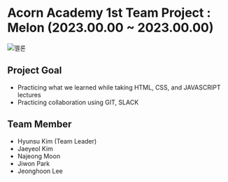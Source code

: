 # Acorn Academy 1st Team Project : Melon (2023.00.00 ~ 2023.00.00)

![멜론](https://github.com/khs220507/AcornAcademy_TeamProejct_Melon/assets/129834692/754074e0-7aa0-482d-8dfc-393aaeec9b38)

## Project Goal
- Practicing what we learned while taking HTML, CSS, and JAVASCRIPT lectures
- Practicing collaboration using GIT, SLACK

## Team Member
- Hyunsu Kim (Team Leader)
- Jaeyeol Kim
- Najeong Moon
- Jiwon Park
- Jeonghoon Lee
